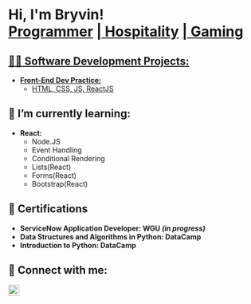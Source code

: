 <h1>Hi, I'm Bryvin! <br/><a href="https://github.com/scruffmcgruff0/">Programmer</a> <a href="https://www.linkedin.com/in/bryvind">| Hospitality</a> <a href="https://www.instagram.com/fluid_maestro/">| Gaming</h1>

<h2>👨‍💻 Software Development Projects:</h2>

- <b>Front-End Dev Practice:</b>
  - [HTML, CSS, JS, ReactJS](https://github.com/scruffmcgruff0/CSS_Playing_Cards)

<h2>🌱 I’m currently learning:</h2>

- <b>React:</b>
  - Node.JS
  - Event Handling
  - Conditional Rendering
  - Lists(React)
  - Forms(React)
  - Bootstrap(React)

<h2>📄 Certifications</h2>

- <b>ServiceNow Application Developer: WGU <i>(in progress)</i></b>
- <b>Data Structures and Algorithms in Python: DataCamp</b>
- <b>Introduction to Python: DataCamp</b>

<h2>🤳 Connect with me:</h2>

[<img align="left" alt="BryvinDurham | LinkedIn" width="22px" src="https://cdn.jsdelivr.net/npm/simple-icons@v3/icons/linkedin.svg" />][linkedin]

[linkedin]: https://www.linkedin.com/in/bryvind
